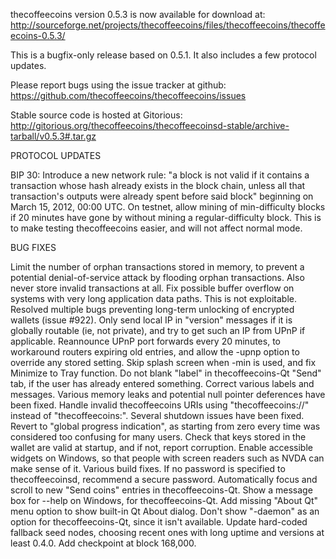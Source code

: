 thecoffeecoins version 0.5.3 is now available for download at:
http://sourceforge.net/projects/thecoffeecoins/files/thecoffeecoins/thecoffeecoins-0.5.3/

This is a bugfix-only release based on 0.5.1.
It also includes a few protocol updates.

Please report bugs using the issue tracker at github:
https://github.com/thecoffeecoins/thecoffeecoins/issues

Stable source code is hosted at Gitorious:
http://gitorious.org/thecoffeecoins/thecoffeecoinsd-stable/archive-tarball/v0.5.3#.tar.gz

PROTOCOL UPDATES

BIP 30: Introduce a new network rule: "a block is not valid if it contains a transaction whose hash already exists in the block chain, unless all that transaction's outputs were already spent before said block" beginning on March 15, 2012, 00:00 UTC.
On testnet, allow mining of min-difficulty blocks if 20 minutes have gone by without mining a regular-difficulty block. This is to make testing thecoffeecoins easier, and will not affect normal mode.

BUG FIXES

Limit the number of orphan transactions stored in memory, to prevent a potential denial-of-service attack by flooding orphan transactions. Also never store invalid transactions at all.
Fix possible buffer overflow on systems with very long application data paths. This is not exploitable.
Resolved multiple bugs preventing long-term unlocking of encrypted wallets
(issue #922).
Only send local IP in "version" messages if it is globally routable (ie, not private), and try to get such an IP from UPnP if applicable.
Reannounce UPnP port forwards every 20 minutes, to workaround routers expiring old entries, and allow the -upnp option to override any stored setting.
Skip splash screen when -min is used, and fix Minimize to Tray function.
Do not blank "label" in thecoffeecoins-Qt "Send" tab, if the user has already entered something.
Correct various labels and messages.
Various memory leaks and potential null pointer deferences have been fixed.
Handle invalid thecoffeecoins URIs using "thecoffeecoins://" instead of "thecoffeecoins:".
Several shutdown issues have been fixed.
Revert to "global progress indication", as starting from zero every time was considered too confusing for many users.
Check that keys stored in the wallet are valid at startup, and if not, report corruption.
Enable accessible widgets on Windows, so that people with screen readers such as NVDA can make sense of it.
Various build fixes.
If no password is specified to thecoffeecoinsd, recommend a secure password.
Automatically focus and scroll to new "Send coins" entries in thecoffeecoins-Qt.
Show a message box for --help on Windows, for thecoffeecoins-Qt.
Add missing "About Qt" menu option to show built-in Qt About dialog.
Don't show "-daemon" as an option for thecoffeecoins-Qt, since it isn't available.
Update hard-coded fallback seed nodes, choosing recent ones with long uptime and versions at least 0.4.0.
Add checkpoint at block 168,000.

